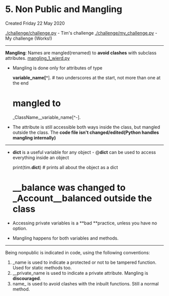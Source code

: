 # 5. Non Public and Mangling
Created Friday 22 May 2020

[./challenge/challenge.py](./5._Non_Public_and_Mangling/challenge/challenge.py) - Tim's challenge
[./challenge/my_challenge.py](./5._Non_Public_and_Mangling/challenge/my_challenge.py) - My challenge (Works!)

*****


**Mangling**: Names are mangled(renamed) to **avoid clashes** with subclass attributes. [mangling_1_wierd.py](mangling_1_weird.py)

* Mangling is done only for attributes of type

	__variable_name[^__].  # two underscores at the start, not more than one at the end
	
	# mangled to 
	_ClassName__variable_name[^-].


* The attribute is still accessible both ways inside the class, but mangled outside the class. The **code file isn't changed/edited(Python handles mangling internally)**


*****


* **dict** is a useful variable for any object - @__dict__ can be used to access everything inside an object

	print(tim.__dict__)	# prints all about the object as a dict
	# __balance was changed to _Account__balanced outside the class


* Accessing private variables is a **bad **practice, unless you have no option.
* Mangling happens for both variables and methods.


*****

Being nonpublic is indicated in code, using the following conventions:

1. _name is used to indicate a protected or not to be tampered function. Used for static methods too.
2. __private_name is used to indicate a private attribute. Mangling is **discouraged**.
3. name_ is used to avoid clashes with the inbuilt functions. Still a normal method.


